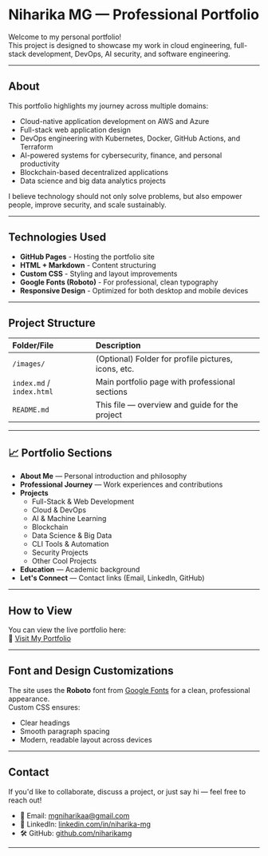 
# Niharika MG — Professional Portfolio

Welcome to my personal portfolio!  
This project is designed to showcase my work in cloud engineering, full-stack development, DevOps, AI security, and software engineering.

---

## About

This portfolio highlights my journey across multiple domains:
- Cloud-native application development on AWS and Azure
- Full-stack web application design
- DevOps engineering with Kubernetes, Docker, GitHub Actions, and Terraform
- AI-powered systems for cybersecurity, finance, and personal productivity
- Blockchain-based decentralized applications
- Data science and big data analytics projects

I believe technology should not only solve problems, but also empower people, improve security, and scale sustainably.

---

## Technologies Used

- **GitHub Pages** - Hosting the portfolio site
- **HTML + Markdown** - Content structuring
- **Custom CSS** - Styling and layout improvements
- **Google Fonts (Roboto)** - For professional, clean typography
- **Responsive Design** - Optimized for both desktop and mobile devices

---

## Project Structure

| Folder/File | Description |
|:------------|:------------|
| `/images/` | (Optional) Folder for profile pictures, icons, etc. |
| `index.md` / `index.html` | Main portfolio page with professional sections |
| `README.md` | This file — overview and guide for the project |

---

## 📈 Portfolio Sections

- **About Me** — Personal introduction and philosophy
- **Professional Journey** — Work experiences and contributions
- **Projects**
  - Full-Stack & Web Development
  - Cloud & DevOps
  - AI & Machine Learning
  - Blockchain
  - Data Science & Big Data
  - CLI Tools & Automation
  - Security Projects
  - Other Cool Projects
- **Education** — Academic background
- **Let's Connect** — Contact links (Email, LinkedIn, GitHub)

---

## How to View

You can view the live portfolio here:  
🔗 [Visit My Portfolio](https://niharikamg.github.io/portfolio/)

---

## Font and Design Customizations

The site uses the **Roboto** font from [Google Fonts](https://fonts.google.com/specimen/Roboto) for a clean, professional appearance.  
Custom CSS ensures:
- Clear headings
- Smooth paragraph spacing
- Modern, readable layout across devices

---

## Contact

If you'd like to collaborate, discuss a project, or just say hi — feel free to reach out!

- 📧 Email: [mgniharikaa@gmail.com](mailto:mgniharikaa@gmail.com)
- 💼 LinkedIn: [linkedin.com/in/niharika-mg](https://www.linkedin.com/in/niharika-mg)
- 🛠 GitHub: [github.com/niharikamg](https://github.com/niharikamg)

---
